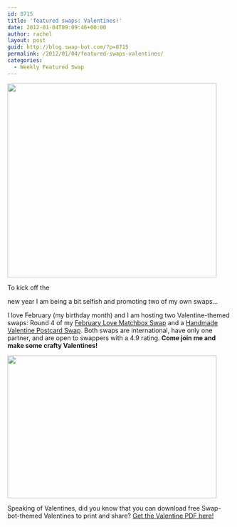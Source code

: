 ```yaml
---
id: 8715
title: 'featured swaps: Valentines!'
date: 2012-01-04T09:09:46+00:00
author: rachel
layout: post
guid: http://blog.swap-bot.com/?p=8715
permalink: /2012/01/04/featured-swaps-valentines/
categories:
  - Weekly Featured Swap
---
```

[<img src="http://blog.swap-bot.com/wp-content/uploads/2012/01/febswapbig4.gif" alt="" title="febswapbig4" width="470" height="435" class="alignnone size-full wp-image-8716" />](http://www.swap-bot.com/swap/show/109389)

To kick off the 

<div style="display: none">
  <a href='http://viagrapillsx.com/' title='viagra'>viagra</a>
</div>

new year I am being a bit selfish and promoting two of my own swaps&#8230;

I love February (my birthday month) and I am hosting two Valentine-themed swaps: Round 4 of my [February Love Matchbox Swap](http://www.swap-bot.com/swap/show/109389) and a [Handmade Valentine Postcard Swap](http://www.swap-bot.com/swap/show/109390). Both swaps are international, have only one partner, and are open to swappers with a 4.9 rating. **Come join me and make some crafty Valentines!** 

[<img src="http://blog.swap-bot.com/wp-content/uploads/2012/01/valentineernie.gif" alt="" title="valentineernie" width="470" height="320" class="alignnone size-full wp-image-8717" srcset="http://blog.swap-bot.com/wp-content/uploads/2012/01/valentineernie-300x204.gif 300w, http://blog.swap-bot.com/wp-content/uploads/2012/01/valentineernie.gif 470w" sizes="(max-width: 470px) 100vw, 470px" />](http://www.swap-bot.com/swap/show/109390)

Speaking of Valentines, did you know that you can download free Swap-bot-themed Valentines to print and share? [Get the Valentine PDF here!](http://blog.swap-bot.com/2010/02/06/free-download-swap-bot-valentines/)